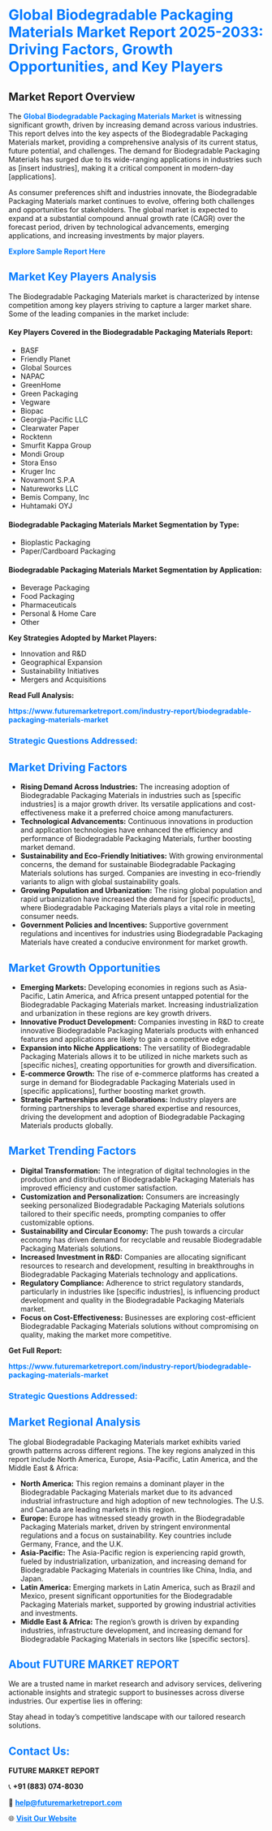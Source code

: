 <h1 style="color: #007BFF;">Global Biodegradable Packaging Materials Market Report 2025-2033: Driving Factors, Growth Opportunities, and Key Players</h1>

<section id="overview">
<h2>Market Report Overview</h2>
<p>The <a href="https://www.futuremarketreport.com/industry-report/biodegradable-packaging-materials-market" style="color: #007BFF; text-decoration: none;"><strong>Global Biodegradable Packaging Materials Market</strong></a> is witnessing significant growth, driven by increasing demand across various industries. This report delves into the key aspects of the Biodegradable Packaging Materials market, providing a comprehensive analysis of its current status, future potential, and challenges. The demand for Biodegradable Packaging Materials has surged due to its wide-ranging applications in industries such as [insert industries], making it a critical component in modern-day [applications].</p>
<p>As consumer preferences shift and industries innovate, the Biodegradable Packaging Materials market continues to evolve, offering both challenges and opportunities for stakeholders. The global market is expected to expand at a substantial compound annual growth rate (CAGR) over the forecast period, driven by technological advancements, emerging applications, and increasing investments by major players.</p>
</section>

<section id="overview">
<p><a href="https://www.futuremarketreport.com/request-sample/reportId=90762" style="color: #007BFF; text-decoration: none;"><strong>Explore Sample Report Here</strong></a></p>
</section>

<section id="key-players">
<h2 style="color: #007BFF;">Market Key Players Analysis</h2>
<p>The Biodegradable Packaging Materials market is characterized by intense competition among key players striving to capture a larger market share. Some of the leading companies in the market include:</p>
<h4>Key Players Covered in the Biodegradable Packaging Materials Report:</h4>
<ul><li>BASF</li><li>Friendly Planet</li><li>Global Sources</li><li>NAPAC</li><li>GreenHome</li><li>Green Packaging</li><li>Vegware</li><li>Biopac</li><li>Georgia-Pacific LLC</li><li>Clearwater Paper</li><li>Rocktenn</li><li>Smurfit Kappa Group</li><li>Mondi Group</li><li>Stora Enso</li><li>Kruger Inc</li><li>Novamont S.P.A</li><li>Natureworks LLC</li><li>Bemis Company, Inc</li><li>Huhtamaki OYJ</li></ul>
<h4>Biodegradable Packaging Materials Market Segmentation by Type:</h4>
<ul><li>Bioplastic Packaging</li><li>Paper/Cardboard Packaging</li></ul>

<h4>Biodegradable Packaging Materials Market Segmentation by Application:</h4>
<ul><li>Beverage Packaging</li><li>Food Packaging</li><li>Pharmaceuticals</li><li>Personal &amp; Home Care</li><li>Other</li></ul>
<p><strong>Key Strategies Adopted by Market Players:</strong></p>
<ul>
<li>Innovation and R&D</li>
<li>Geographical Expansion</li>
<li>Sustainability Initiatives</li>
<li>Mergers and Acquisitions</li>
</ul>
</section>

<section>
<p><strong>Read Full Analysis: </strong></p><a href="https://www.futuremarketreport.com/industry-report/biodegradable-packaging-materials-market" style="color: #007BFF; text-decoration: none;"><strong>https://www.futuremarketreport.com/industry-report/biodegradable-packaging-materials-market</strong></a>
<h3 style="color: #007BFF;">Strategic Questions Addressed:</h3>
</section>

<section id="driving-factors">
<h2 style="color: #007BFF;">Market Driving Factors</h2>
<ul>
<li><strong>Rising Demand Across Industries:</strong> The increasing adoption of Biodegradable Packaging Materials in industries such as [specific industries] is a major growth driver. Its versatile applications and cost-effectiveness make it a preferred choice among manufacturers.</li>
<li><strong>Technological Advancements:</strong> Continuous innovations in production and application technologies have enhanced the efficiency and performance of Biodegradable Packaging Materials, further boosting market demand.</li>
<li><strong>Sustainability and Eco-Friendly Initiatives:</strong> With growing environmental concerns, the demand for sustainable Biodegradable Packaging Materials solutions has surged. Companies are investing in eco-friendly variants to align with global sustainability goals.</li>
<li><strong>Growing Population and Urbanization:</strong> The rising global population and rapid urbanization have increased the demand for [specific products], where Biodegradable Packaging Materials plays a vital role in meeting consumer needs.</li>
<li><strong>Government Policies and Incentives:</strong> Supportive government regulations and incentives for industries using Biodegradable Packaging Materials have created a conducive environment for market growth.</li>
</ul>
</section>

<section id="growth-opportunities">
<h2 style="color: #007BFF;">Market Growth Opportunities</h2>
<ul>
<li><strong>Emerging Markets:</strong> Developing economies in regions such as Asia-Pacific, Latin America, and Africa present untapped potential for the Biodegradable Packaging Materials market. Increasing industrialization and urbanization in these regions are key growth drivers.</li>
<li><strong>Innovative Product Development:</strong> Companies investing in R&D to create innovative Biodegradable Packaging Materials products with enhanced features and applications are likely to gain a competitive edge.</li>
<li><strong>Expansion into Niche Applications:</strong> The versatility of Biodegradable Packaging Materials allows it to be utilized in niche markets such as [specific niches], creating opportunities for growth and diversification.</li>
<li><strong>E-commerce Growth:</strong> The rise of e-commerce platforms has created a surge in demand for Biodegradable Packaging Materials used in [specific applications], further boosting market growth.</li>
<li><strong>Strategic Partnerships and Collaborations:</strong> Industry players are forming partnerships to leverage shared expertise and resources, driving the development and adoption of Biodegradable Packaging Materials products globally.</li>
</ul>
</section>

<section id="trending-factors">
<h2 style="color: #007BFF;">Market Trending Factors</h2>
<ul>
<li><strong>Digital Transformation:</strong> The integration of digital technologies in the production and distribution of Biodegradable Packaging Materials has improved efficiency and customer satisfaction.</li>
<li><strong>Customization and Personalization:</strong> Consumers are increasingly seeking personalized Biodegradable Packaging Materials solutions tailored to their specific needs, prompting companies to offer customizable options.</li>
<li><strong>Sustainability and Circular Economy:</strong> The push towards a circular economy has driven demand for recyclable and reusable Biodegradable Packaging Materials solutions.</li>
<li><strong>Increased Investment in R&D:</strong> Companies are allocating significant resources to research and development, resulting in breakthroughs in Biodegradable Packaging Materials technology and applications.</li>
<li><strong>Regulatory Compliance:</strong> Adherence to strict regulatory standards, particularly in industries like [specific industries], is influencing product development and quality in the Biodegradable Packaging Materials market.</li>
<li><strong>Focus on Cost-Effectiveness:</strong> Businesses are exploring cost-efficient Biodegradable Packaging Materials solutions without compromising on quality, making the market more competitive.</li>
</ul>
</section>

<section>
<p><strong>Get Full Report: </strong></p><a href="https://www.futuremarketreport.com/industry-report/biodegradable-packaging-materials-market" style="color: #007BFF; text-decoration: none;"><strong>https://www.futuremarketreport.com/industry-report/biodegradable-packaging-materials-market</strong></a>
<h3 style="color: #007BFF;">Strategic Questions Addressed:</h3>
</section>


<section id="regional-analysis">
<h2 style="color: #007BFF;">Market Regional Analysis</h2>
<p>The global Biodegradable Packaging Materials market exhibits varied growth patterns across different regions. The key regions analyzed in this report include North America, Europe, Asia-Pacific, Latin America, and the Middle East & Africa:</p>
<ul>
<li><strong>North America:</strong> This region remains a dominant player in the Biodegradable Packaging Materials market due to its advanced industrial infrastructure and high adoption of new technologies. The U.S. and Canada are leading markets in this region.</li>
<li><strong>Europe:</strong> Europe has witnessed steady growth in the Biodegradable Packaging Materials market, driven by stringent environmental regulations and a focus on sustainability. Key countries include Germany, France, and the U.K.</li>
<li><strong>Asia-Pacific:</strong> The Asia-Pacific region is experiencing rapid growth, fueled by industrialization, urbanization, and increasing demand for Biodegradable Packaging Materials in countries like China, India, and Japan.</li>
<li><strong>Latin America:</strong> Emerging markets in Latin America, such as Brazil and Mexico, present significant opportunities for the Biodegradable Packaging Materials market, supported by growing industrial activities and investments.</li>
<li><strong>Middle East & Africa:</strong> The region’s growth is driven by expanding industries, infrastructure development, and increasing demand for Biodegradable Packaging Materials in sectors like [specific sectors].</li>
</ul>
</section>

<footer>
<h2 style="color: #007BFF;">About FUTURE MARKET REPORT</h2>
<p>We are a trusted name in market research and advisory services, delivering actionable insights and strategic support to businesses across diverse industries. Our expertise lies in offering:</p>

<p>Stay ahead in today’s competitive landscape with our tailored research solutions.</p>

<h2 style="color: #007BFF;">Contact Us:</h2>
<p><strong>FUTURE MARKET REPORT</strong></p>
<p>📞 <strong>+91 (883) 074-8030</strong></p>
<p>📧 <strong><a href="mailto:help@futuremarketreport.com" style="color: #007BFF;">help@futuremarketreport.com</a></strong></p>
<p>🌐 <strong><a href="https://www.futuremarketreport.com/" style="color: #007BFF;">Visit Our Website</a></strong></p>
</footer>